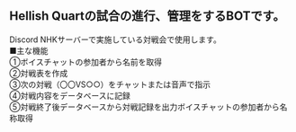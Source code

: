 ## Hellish Quartの試合の進行、管理をするBOTです。  
   Discord NHKサーバーで実施している対戦会で使用します。  
   ■主な機能  
   ①ボイスチャットの参加者から名前を取得  
   ②対戦表を作成  
   ③次の対戦（〇〇VS○○）をチャットまたは音声で指示  
   ④対戦内容をデータベースに記録  
   ⑤対戦終了後データベースから対戦記録を出力ボイスチャットの参加者から名称取得  
